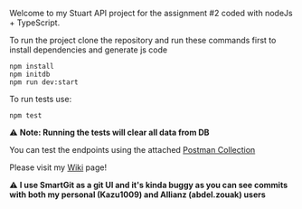 Welcome to my Stuart API project for the assignment #2 coded with nodeJs + TypeScript. 

To run the project clone the repository and run these commands first to install dependencies and generate js code

```console
npm install
npm initdb 
npm run dev:start
```
To run tests use:

```console
npm test
```

:warning: **Note: Running the tests will clear all data from DB**

You can test the endpoints using the attached [Postman Collection](https://github.com/Kazu1009/stuartAssignments/blob/main/Stuart.postman_collection.json)

Please visit my [Wiki](https://github.com/Kazu1009/stuartAssignments/wiki) page!

:warning: **I use SmartGit as a git UI and it's kinda buggy as you can see commits with both my personal (Kazu1009) and Allianz (abdel.zouak) users**